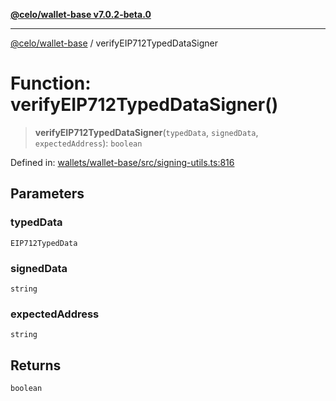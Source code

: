 [**@celo/wallet-base v7.0.2-beta.0**](../README.md)

***

[@celo/wallet-base](../README.md) / verifyEIP712TypedDataSigner

# Function: verifyEIP712TypedDataSigner()

> **verifyEIP712TypedDataSigner**(`typedData`, `signedData`, `expectedAddress`): `boolean`

Defined in: [wallets/wallet-base/src/signing-utils.ts:816](https://github.com/celo-org/developer-tooling/blob/master/packages/sdk/wallets/wallet-base/src/signing-utils.ts#L816)

## Parameters

### typedData

`EIP712TypedData`

### signedData

`string`

### expectedAddress

`string`

## Returns

`boolean`
